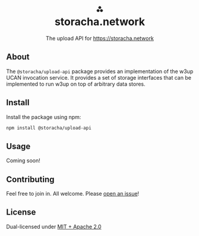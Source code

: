 <h1 align="center">⁂<br/>storacha.network</h1>
<p align="center">The upload API for <a href="https://storacha.network">https://storacha.network</a></p>

## About

The `@storacha/upload-api` package provides an implementation of the w3up
UCAN invocation service. It provides a set of storage interfaces that can
be implemented to run w3up on top of arbitrary data stores.

## Install

Install the package using npm:
```bash
npm install @storacha/upload-api
```

## Usage

Coming soon!

## Contributing

Feel free to join in. All welcome. Please [open an issue](https://github.com/storacha/upload-service/issues)!

## License

Dual-licensed under [MIT + Apache 2.0](https://github.com/storacha/upload-service/blob/main/license.md)
